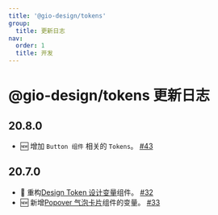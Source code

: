 ```yaml
---
title: '@gio-design/tokens'
group:
  title: 更新日志
nav:
  order: 1
  title: 开发
---
```


# @gio-design/tokens 更新日志

## 20.8.0

- 🆕 增加 `Button 组件` 相关的 `Tokens`。 [#43](https://github.com/growingio/gio-design/pull/43)

## 20.7.0

- 🧰 重构[Design Token 设计变量](/resources/tokens)组件。 [#32](https://github.com/growingio/gio-design/pull/32)
- 🆕 新增[Popover 气泡卡片](/components/functional/popover)组件的变量。 [#33](https://github.com/growingio/gio-design/pull/33)
